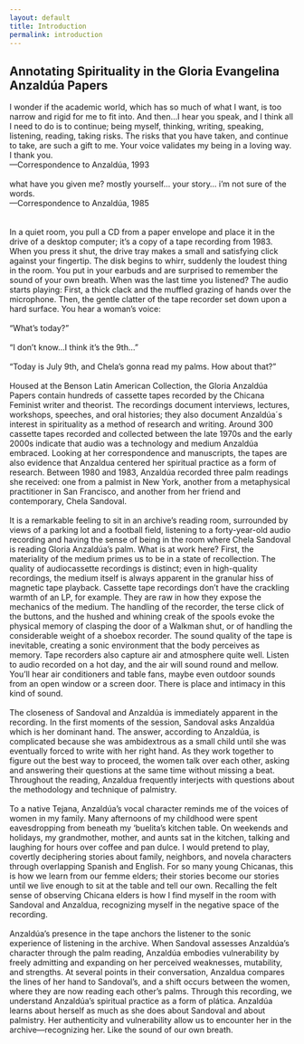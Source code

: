 ```yaml
---
layout: default
title: Introduction
permalink: introduction
---
```

<!-- Add an essay or interpretive material below this line,
using HTML or markdown.  Do not modify this file above this line -->
## **Annotating Spirituality in the Gloria Evangelina Anzaldúa Papers**
I wonder if the academic world, which has so much of what I want, is too narrow and rigid for me to fit into. And then…I hear you speak, and I think all I need to do is to continue; being myself, thinking, writing, speaking, listening, reading, taking risks. The risks that you have taken, and continue to take, are such a gift to me. Your voice validates my being in a loving way. I thank you.
<br>        —Correspondence to Anzaldúa, 1993
<br><br>
what have you given me? mostly yourself… your story… i’m not sure of the words.
<br>        —Correspondence to Anzaldúa, 1985
<br><br><br>
In a quiet room, you pull a CD from a paper envelope and place it in the drive of a desktop computer; it’s a copy of a tape recording from 1983. When you press it shut, the drive tray makes a small and satisfying click against your fingertip. The disk begins to whirr, suddenly the loudest thing in the room. You put in your earbuds and are surprised to remember the sound of your own breath. When was the last time you listened? The audio starts playing: First, a thick clack and the muffled grazing of hands over the microphone. Then, the gentle clatter of the tape recorder set down upon a hard surface. You hear a woman’s voice: 
<br><br>
“What’s today?”
<br><br>
“I don’t know…I think it’s the 9th…”
<br><br>
“Today is July 9th, and Chela’s gonna read my palms. How about that?”
<br><br>
Housed at the Benson Latin American Collection, the Gloria Anzaldúa Papers contain hundreds of cassette tapes recorded by the Chicana Feminist writer and theorist. The recordings document interviews, lectures, workshops, speeches, and oral histories; they also document Anzaldúa´s interest in spirituality as a method of research and writing. Around 300 cassette tapes recorded and collected between the late 1970s and the early 2000s indicate that audio was a technology and medium Anzaldúa embraced. Looking at her correspondence and manuscripts, the tapes are also evidence that Anzaldua centered her spiritual practice as a form of research. Between 1980 and 1983, Anzaldúa recorded three palm readings she received: one from a palmist in New York, another from a metaphysical practitioner in San Francisco, and another from her friend and contemporary, Chela Sandoval.
<br><br>
It is a remarkable feeling to sit in an archive’s reading room, surrounded by views of a parking lot and a football field, listening to a forty-year-old audio recording and having the sense of being in the room where Chela Sandoval is reading Gloria Anzaldúa’s palm. What is at work here? First, the materiality of the medium primes us to be in a state of recollection. The quality of audiocassette recordings is distinct; even in high-quality recordings, the medium itself is always apparent in the granular hiss of magnetic tape playback. Cassette tape recordings don’t have the crackling warmth of an LP, for example. They are raw in how they expose the mechanics of the medium. The handling of the recorder, the terse click of the buttons, and the hushed and whining creak of the spools evoke the physical memory of clasping the door of a Walkman shut, or of handling the considerable weight of a shoebox recorder. The sound quality of the tape is inevitable, creating a sonic environment that the body perceives as memory. Tape recorders also capture air and atmosphere quite well. Listen to audio recorded on a hot day, and the air will sound round and mellow. You’ll hear air conditioners and table fans, maybe even outdoor sounds from an open window or a screen door. There is place and intimacy in this kind of sound.
<br><br>
The closeness of Sandoval and Anzaldúa is immediately apparent in the recording. In the first moments of the session, Sandoval asks Anzaldúa which is her dominant hand. The answer, according to Anzaldúa, is complicated because she was ambidextrous as a small child until she was eventually forced to write with her right hand. As they work together to figure out the best way to proceed, the women talk over each other, asking and answering their questions at the same time without missing a beat. Throughout the reading, Anzaldua frequently interjects with questions about the methodology and technique of palmistry. 
<br><br>
To a native Tejana, Anzaldúa’s vocal character reminds me of the voices of women in my family. Many afternoons of my childhood were spent eavesdropping from beneath my ‘buelita’s kitchen table. On weekends and holidays, my grandmother, mother, and aunts sat in the kitchen, talking and laughing for hours over coffee and pan dulce. I would pretend to play, covertly deciphering stories about family, neighbors, and novela characters through overlapping Spanish and English. For so many young Chicanas, this is how we learn from our femme elders; their stories become our stories until we live enough to sit at the table and tell our own. Recalling the felt sense of observing Chicana elders is how I find myself in the room with Sandoval and Anzaldua, recognizing myself in the negative space of the recording.
<br><br>
Anzaldúa’s presence in the tape anchors the listener to the sonic experience of listening in the archive. When Sandoval assesses Anzaldúa’s character through the palm reading, Anzaldúa embodies vulnerability by freely admitting and expanding on her perceived weaknesses, mutability, and strengths. At several points in their conversation, Anzaldua compares the lines of her hand to Sandoval’s, and a shift occurs between the women, where they are now reading each other’s palms. Through this recording, we understand Anzaldúa’s spiritual practice as a form of plática. Anzaldúa learns about herself as much as she does about Sandoval and about palmistry. Her authenticity and vulnerability allow us to encounter her in the archive—recognizing her. Like the sound of our own breath.
